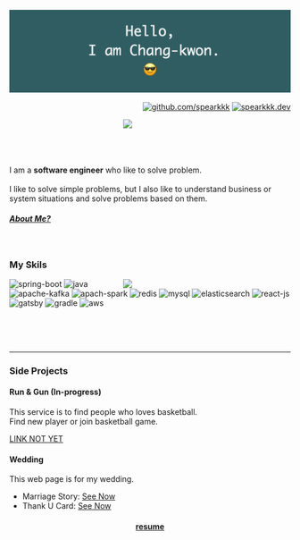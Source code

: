 ![banner](./banner.png)

<div align=right> 
    
  [![github.com/spearkkk](https://hits.seeyoufarm.com/api/count/incr/badge.svg?url=https%3A%2F%2Fgithub.com%2Fspearkkk&count_bg=%23282828&title_bg=%23282828&icon=github.svg&icon_color=%23FBF1C7&title=github.com%2Fspearkkk&edge_flat=true)](https://hits.seeyoufarm.com) 
  [![spearkkk.dev](https://hits.seeyoufarm.com/api/count/incr/badge.svg?url=https%3A%2F%2Fspearkkk.dev&count_bg=%23282828&title_bg=%23282828&icon=github.svg&icon_color=%23FBF1C7&title=spearkkk.dev&edge_flat=true)](https://hits.seeyoufarm.com)  

</div>

<div>
  <img align="right" width="300" src="https://github-readme-stats.vercel.app/api?username=spearkkk&count_private=true&show_icons=true&theme=gruvbox&custom_title=---&hide_rank=true&line_height=35&show_owner=false"/>
  
  <br/>
  <br/>  
  <br/>
  <br/>
  
  I am a **software engineer** who like to solve problem.<br/>  
  I like to solve simple problems, but I also like to understand business or system situations and solve problems based on them.  

  <div align=left>
  
  ##### [About Me?](https://about.spearkkk.dev/en/)  

  </div>
  <br/>
</div>

### My Skils

<div>
  <img align="right" width="300" src="https://github-readme-stats.vercel.app/api/top-langs/?username=spearkkk&show_icons=true&theme=gruvbox&custom_title=---&count_private=true&line_height=35&&langs_count=10&layout=compact"/>

![spring-boot](https://img.shields.io/badge/Spring_Boot-F2F4F9?style=for-the-badge&logo=spring-boot)
![java](https://img.shields.io/badge/Java-ED8B00?style=for-the-badge&logo=java&logoColor=white)
![apache-kafka](https://img.shields.io/badge/Apache_Kafka-231F20?style=for-the-badge&logo=apache-kafka&logoColor=white)
![apach-spark](https://img.shields.io/badge/Apache_Spark-FFFFFF?style=for-the-badge&logo=apachespark&logoColor=#E35A16)
![redis](https://img.shields.io/badge/redis-CC0000.svg?&style=for-the-badge&logo=redis&logoColor=white)
![mysql](https://img.shields.io/badge/MySQL-005C84?style=for-the-badge&logo=mysql&logoColor=white)
![elasticsearch](https://img.shields.io/badge/Elastic_Search-005571?style=for-the-badge&logo=elasticsearch&logoColor=white)
![react-js](https://img.shields.io/badge/React-20232A?style=for-the-badge&logo=react&logoColor=61DAFB)
![gatsby](https://img.shields.io/badge/Gatsby-663399?style=for-the-badge&logo=gatsby&logoColor=white)
![gradle](https://img.shields.io/badge/gradle-02303A?style=for-the-badge&logo=gradle&logoColor=white)
![aws](https://img.shields.io/badge/Amazon_AWS-FF9900?style=for-the-badge&logo=amazonaws&logoColor=white)

  <br/>
  <br/>
  <br/>
  
---

</div>

### Side Projects

<div>

  #### Run & Gun (In-progress)
  This service is to find people who loves basketball.  
  Find new player or join basketball game.

  [LINK NOT YET](https://google.com)

  #### Wedding
  This web page is for my wedding.

  - Marriage Story: [See Now](https://wedding.spearkkk.dev/)
  - Thank U Card: [See Now](https://after-wedding.spearkkk.dev/)
  
</div>

<div align=center>

#### [resume](https://about.spearkkk.dev/static/resume-de73a8bcd14619c66add3b216adc0d86.pdf)

</div>